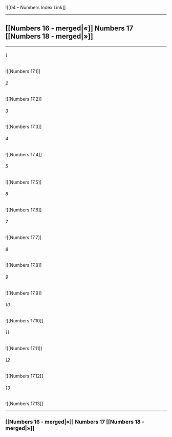 ![[04 - Numbers Index Link]]

---
##  [[Numbers 16 - merged|«]] Numbers 17 [[Numbers 18 - merged|»]]

---

###### 1
![[Numbers 17.1]] 

###### 2
![[Numbers 17.2]] 

###### 3
![[Numbers 17.3]] 

###### 4
![[Numbers 17.4]]

###### 5 
![[Numbers 17.5]] 

###### 6
![[Numbers 17.6]] 

###### 7
![[Numbers 17.7]] 

###### 8
![[Numbers 17.8]] 

###### 9
![[Numbers 17.9]] 

###### 10
![[Numbers 17.10]] 

###### 11
![[Numbers 17.11]] 

###### 12
![[Numbers 17.12]]

###### 13
![[Numbers 17.13]] 


---
###  [[Numbers 16 - merged|«]] Numbers 17 [[Numbers 18 - merged|»]]